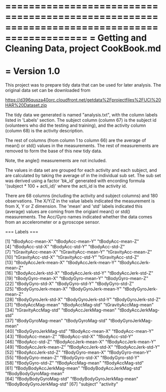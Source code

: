============================================================================================
= Getting and Cleaning Data, project CookBook.md
=
= Version 1.0 
============================================================================================

This project was to prepare tidy data that can be used for later analysis. The original data
set can be downloaded from 

  https://d396qusza40orc.cloudfront.net/getdata%2Fprojectfiles%2FUCI%20HAR%20Dataset.zip

The tidy data we generated is named "analysis.txt", with the column labels listed in 'Labels'
section. The subject column (column 67) is the subject id (volunteers who did the testing and 
training), and the activity column (column 68) is the activity description. 

The rest of columns (from column 1 to column 66) are the average of mean() or std() values in 
the measurements. The rest of measurements are removed to form the base of this new tidy data.

Note, the angle() measurements are not included.

The values in data set are grouped for each activity and each subject, and are calculated
by taking the average of in the individual sub set. The sub set was derived using a factor
'bk_id' generated with encording formula '(subject * 100 + acti_id)' where the acti_id is the
activity id.

There are 68 columns (including the activity and subject columns) and 180 observations.
The X/Y/Z in the value labels indicated the measurement is from X, Y or Z dimension. The
'mean' and 'std' labels indicated this (average) values are coming from the origianl mean() 
or std() measurements. The Acc/Gyro names indicated whether the data comes from an accelerometer
or a gyroscope sensor.


=== Labels ===

 [1] "tBodyAcc-mean-X"           "tBodyAcc-mean-Y"           "tBodyAcc-mean-Z"          
 [4] "tBodyAcc-std-X"            "tBodyAcc-std-Y"            "tBodyAcc-std-Z"           
 [7] "tGravityAcc-mean-X"        "tGravityAcc-mean-Y"        "tGravityAcc-mean-Z"       
[10] "tGravityAcc-std-X"         "tGravityAcc-std-Y"         "tGravityAcc-std-Z"        
[13] "tBodyAccJerk-mean-X"       "tBodyAccJerk-mean-Y"       "tBodyAccJerk-mean-Z"      
[16] "tBodyAccJerk-std-X"        "tBodyAccJerk-std-Y"        "tBodyAccJerk-std-Z"       
[19] "tBodyGyro-mean-X"          "tBodyGyro-mean-Y"          "tBodyGyro-mean-Z"         
[22] "tBodyGyro-std-X"           "tBodyGyro-std-Y"           "tBodyGyro-std-Z"          
[25] "tBodyGyroJerk-mean-X"      "tBodyGyroJerk-mean-Y"      "tBodyGyroJerk-mean-Z"     
[28] "tBodyGyroJerk-std-X"       "tBodyGyroJerk-std-Y"       "tBodyGyroJerk-std-Z"      
[31] "tBodyAccMag-mean"          "tBodyAccMag-std"           "tGravityAccMag-mean"      
[34] "tGravityAccMag-std"        "tBodyAccJerkMag-mean"      "tBodyAccJerkMag-std"      
[37] "tBodyGyroMag-mean"         "tBodyGyroMag-std"          "tBodyGyroJerkMag-mean"    
[40] "tBodyGyroJerkMag-std"      "fBodyAcc-mean-X"           "fBodyAcc-mean-Y"          
[43] "fBodyAcc-mean-Z"           "fBodyAcc-std-X"            "fBodyAcc-std-Y"           
[46] "fBodyAcc-std-Z"            "fBodyAccJerk-mean-X"       "fBodyAccJerk-mean-Y"      
[49] "fBodyAccJerk-mean-Z"       "fBodyAccJerk-std-X"        "fBodyAccJerk-std-Y"       
[52] "fBodyAccJerk-std-Z"        "fBodyGyro-mean-X"          "fBodyGyro-mean-Y"         
[55] "fBodyGyro-mean-Z"          "fBodyGyro-std-X"           "fBodyGyro-std-Y"          
[58] "fBodyGyro-std-Z"           "fBodyAccMag-mean"          "fBodyAccMag-std"          
[61] "fBodyBodyAccJerkMag-mean"  "fBodyBodyAccJerkMag-std"   "fBodyBodyGyroMag-mean"    
[64] "fBodyBodyGyroMag-std"      "fBodyBodyGyroJerkMag-mean" "fBodyBodyGyroJerkMag-std" 
[67] "subject"                   "activity"

